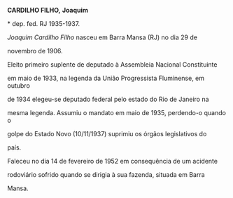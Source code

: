 **CARDILHO FILHO,** **Joaquim**



\* dep. fed. RJ 1935-1937.



*Joaquim Cardilho Filho* nasceu em Barra Mansa (RJ) no dia 29 de

novembro de 1906.



Eleito primeiro suplente de deputado à Assembleia Nacional Constituinte

em maio de 1933, na legenda da União Progressista Fluminense, em outubro

de 1934 elegeu-se deputado federal pelo estado do Rio de Janeiro na

mesma legenda. Assumiu o mandato em maio de 1935, perdendo-o quando o

golpe do Estado Novo (10/11/1937) suprimiu os órgãos legislativos do

país.



Faleceu no dia 14 de fevereiro de 1952 em consequência de um acidente

rodoviário sofrido quando se dirigia à sua fazenda, situada em Barra

Mansa.



